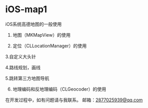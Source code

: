 # iOS-map1
iOS系统高德地图的一般使用


1. 地图（MKMapView）的使用

2. 定位（CLLocationManager）的使用

3.自定义大头针

4.路线规划，画线

5.跳转第三方地图导航

6. 地理编码和反地理编码（CLGeocoder）的使用

在开发过程中，如有问题请与我联系。
邮箱：2877025939@qq.com
